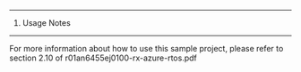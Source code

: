 ---------------
1. Usage Notes
---------------
For more information about how to use this sample project, 
please refer to section 2.10 of r01an6455ej0100-rx-azure-rtos.pdf
